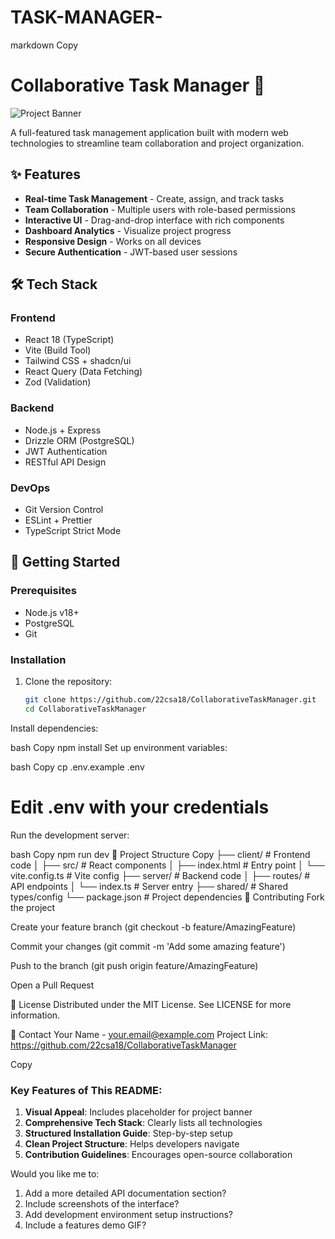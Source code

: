 
# TASK-MANAGER-
markdown
Copy
# Collaborative Task Manager 🚀

![Project Banner](https://via.placeholder.com/1200x400?text=Collaborative+Task+Manager+Dashboard+Preview)

A full-featured task management application built with modern web technologies to streamline team collaboration and project organization.

## ✨ Features

- **Real-time Task Management** - Create, assign, and track tasks
- **Team Collaboration** - Multiple users with role-based permissions
- **Interactive UI** - Drag-and-drop interface with rich components
- **Dashboard Analytics** - Visualize project progress
- **Responsive Design** - Works on all devices
- **Secure Authentication** - JWT-based user sessions

## 🛠 Tech Stack

### Frontend
- React 18 (TypeScript)
- Vite (Build Tool)
- Tailwind CSS + shadcn/ui
- React Query (Data Fetching)
- Zod (Validation)

### Backend
- Node.js + Express
- Drizzle ORM (PostgreSQL)
- JWT Authentication
- RESTful API Design

### DevOps
- Git Version Control
- ESLint + Prettier
- TypeScript Strict Mode

## 🚀 Getting Started

### Prerequisites
- Node.js v18+
- PostgreSQL
- Git

### Installation
1. Clone the repository:
   ```bash
   git clone https://github.com/22csa18/CollaborativeTaskManager.git
   cd CollaborativeTaskManager
Install dependencies:

bash
Copy
npm install
Set up environment variables:

bash
Copy
cp .env.example .env
# Edit .env with your credentials
Run the development server:

bash
Copy
npm run dev
📂 Project Structure
Copy
├── client/            # Frontend code
│   ├── src/           # React components
│   ├── index.html     # Entry point
│   └── vite.config.ts # Vite config
├── server/            # Backend code
│   ├── routes/        # API endpoints
│   └── index.ts       # Server entry
├── shared/            # Shared types/config
└── package.json       # Project dependencies
🤝 Contributing
Fork the project

Create your feature branch (git checkout -b feature/AmazingFeature)

Commit your changes (git commit -m 'Add some amazing feature')

Push to the branch (git push origin feature/AmazingFeature)

Open a Pull Request

📄 License
Distributed under the MIT License. See LICENSE for more information.

📧 Contact
Your Name - your.email@example.com
Project Link: https://github.com/22csa18/CollaborativeTaskManager

Copy

### Key Features of This README:
1. **Visual Appeal**: Includes placeholder for project banner
2. **Comprehensive Tech Stack**: Clearly lists all technologies
3. **Structured Installation Guide**: Step-by-step setup
4. **Clean Project Structure**: Helps developers navigate
5. **Contribution Guidelines**: Encourages open-source collaboration

Would you like me to:
1. Add a more detailed API documentation section?
2. Include screenshots of the interface?
3. Add development environment setup instructions?
4. Include a features demo GIF?
